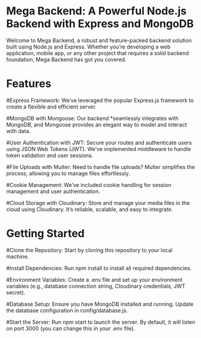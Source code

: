 # Mega Backend: A Powerful Node.js Backend with Express and MongoDB
Welcome to Mega Backend, a robust and feature-packed backend solution built using Node.js and Express. Whether you’re developing a web application, mobile app, or any other project that requires a solid backend foundation, Mega Backend has got you covered.


# Features
#Express Framework: We’ve leveraged the popular Express.js framework to create a flexible and efficient server.

#MongoDB with Mongoose: Our backend *seamlessly integrates with MongoDB, and Mongoose provides an elegant way to model and interact with data.

#User Authentication with JWT: Secure your routes and authenticate users using JSON Web Tokens (JWT). We’ve implemented middleware to handle token validation and user sessions.

#File Uploads with Multer: Need to handle file uploads? Multer simplifies the process, allowing you to manage files effortlessly.

#Cookie Management: We’ve included cookie handling for session management and user authentication.

#Cloud Storage with Cloudinary: Store and manage your media files in the cloud using Cloudinary. It’s reliable, scalable, and easy to integrate.


# Getting Started
#Clone the Repository: Start by cloning this repository to your local machine.

#Install Dependencies: Run npm install to install all required dependencies.

#Environment Variables: Create a .env file and set up your environment variables (e.g., database connection string, Cloudinary credentials, JWT secret).

#Database Setup: Ensure you have MongoDB installed and running. Update the database configuration in config/database.js.

#Start the Server: Run npm start to launch the server. By default, it will listen on port 3000 (you can change this in your .env file).




